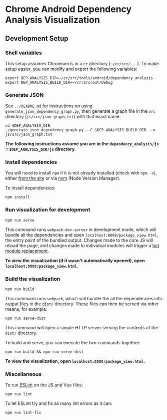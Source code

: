 # Chrome Android Dependency Analysis Visualization
## Development Setup
### Shell variables

This setup assumes Chromium is in a `cr` directory (`~/cr/src/...`). To make setup easier, you can modify and export the following variables:
```
export DEP_ANALYSIS_DIR=~/cr/src/tools/android/dependency_analysis
export DEP_ANALYSIS_BUILD_DIR=~/cr/src/out/Debug
```

### Generate JSON

See `../README.md` for instructions on using `generate_json_dependency_graph.py`, then generate a graph file in the `src` directory (`js/src/json_graph.txt`) with that exact name:

```
cd $DEP_ANALYSIS_DIR
./generate_json_dependency_graph.py --C $DEP_ANALYSIS_BUILD_DIR --o js/src/json_graph.txt
```
**The following instructions assume you are in the `dependency_analysis/js` = `$DEP_ANALYSIS_DIR/js` directory.**

### Install dependencies
You will need to install `npm` if it is not already installed (check with `npm -v`), either [from the site](https://www.npmjs.com/get-npm) or via [nvm](https://github.com/nvm-sh/nvm#about) (Node Version Manager).

To install dependencies:

```
npm install
```

### Run visualization for development

```
npm run serve
```
This command runs `webpack-dev-server` in development mode, which will bundle all the dependencies and open `localhost:8888/package_view.html`, the entry point of the bundled output. Changes made to the core JS will reload the page, and changes made to individual modules will trigger a [hot module replacement](https://webpack.js.org/concepts/hot-module-replacement/).

**To view the visualization (if it wasn't automatically opened), open `localhost:8888/package_view.html`.**

### Build the visualization
```
npm run build
```
This command runs `webpack`, which will bundle the all the dependencies into output files in the `dist/` directory. These files can then be served via other means, for example:

```
npm run serve-dist
```
This command will open a simple HTTP server serving the contents of the `dist/` directory.

To build and serve, you can execute the two commands together:
```
npm run build && npm run serve-dist
```

**To view the visualization, open `localhost:8888/package_view.html`.**

### Miscellaneous
To run [ESLint](https://eslint.org/) on the JS and Vue files:
```
npm run lint
```
To let ESLint try and fix as many lint errors as it can:
```
npm run lint-fix
```
